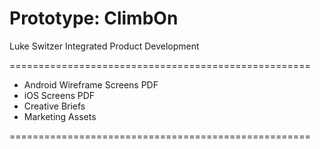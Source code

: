 Prototype: ClimbOn
=====================

Luke Switzer
Integrated Product Development

====================================================

- Android Wireframe Screens PDF 
- iOS Screens PDF
- Creative Briefs
- Marketing Assets

====================================================
